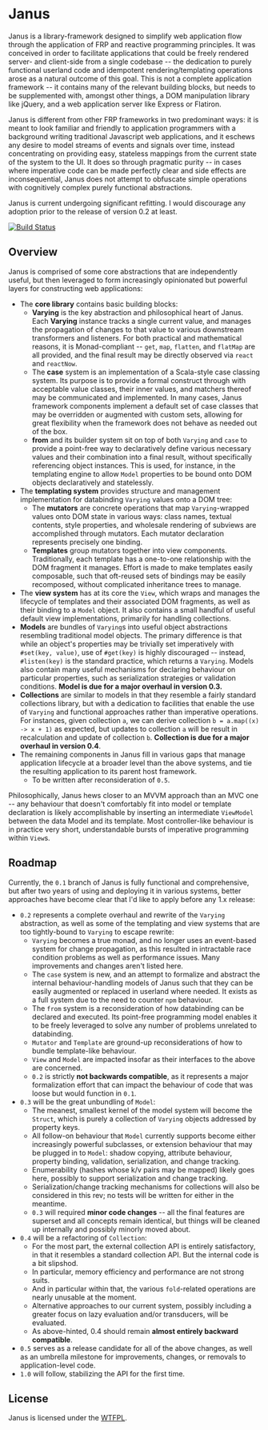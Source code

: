 Janus
=====

Janus is a library-framework designed to simplify web application flow through the application of FRP and reactive programming principles. It was conceived in order to facilitate applications that could be freely rendered server- and client-side from a single codebase -- the dedication to purely functional userland code and idempotent rendering/templating operations arose as a natural outcome of this goal. This is not a complete application framework -- it contains many of the relevant building blocks, but needs to be supplemented with, amongst other things, a DOM manipulation library like jQuery, and a web application server like Express or Flatiron.

Janus is different from other FRP frameworks in two predominant ways: it is meant to look familiar and friendly to application programmers with a background writing traditional Javascript web applications, and it eschews any desire to model streams of events and signals over time, instead concentrating on providing easy, stateless mappings from the current state of the system to the UI. It does so through pragmatic purity -- in cases where imperative code can be made perfectly clear and side effects are inconsequential, Janus does not attempt to obfuscate simple operations with cognitively complex purely functional abstractions.

Janus is current undergoing significant refitting. I would discourage any adoption prior to the release of version 0.2 at least.

[![Build Status](https://secure.travis-ci.org/clint-tseng/janus.png)](http://travis-ci.org/clint-tseng/janus)

Overview
--------

Janus is comprised of some core abstractions that are independently useful, but then leveraged to form increasingly opinionated but powerful layers for constructing web applications:

* The **core library** contains basic building blocks:
    * **Varying** is the key abstraction and philosophical heart of Janus. Each **Varying** instance tracks a single current value, and manages the propagation of changes to that value to various downstream transformers and listeners. For both practical and mathematical reasons, it is Monad-compliant -- `get`, `map`, `flatten`, and `flatMap` are all provided, and the final result may be directly observed via `react` and `reactNow`.
    * The **case** system is an implementation of a Scala-style case classing system. Its purpose is to provide a formal construct through with acceptable value classes, their inner values, and matchers thereof may be communicated and implemented. In many cases, Janus framework components implement a default set of case classes that may be overridden or augmented with custom sets, allowing for great flexibility when the framework does not behave as needed out of the box.
    * **from** and its builder system sit on top of both `Varying` and `case` to provide a point-free way to declaratively define various necessary values and their combination into a final result, without specifically referencing object instances. This is used, for instance, in the templating engine to allow `Model` properties to be bound onto DOM objects declaratively and statelessly.
* The **templating system** provides structure and management implementation for databinding `Varying` values onto a DOM tree:
    * The **mutators** are concrete operations that map `Varying`-wrapped values onto DOM state in various ways: class names, textual contents, style properties, and wholesale rendering of subviews are accomplished through mutators. Each mutator declaration represents precisely one binding.
    * **Templates** group mutators together into view components. Traditionally, each template has a one-to-one relationship with the DOM fragment it manages. Effort is made to make templates easily composable, such that oft-reused sets of bindings may be easily recomposed, without complicated inheritance trees to manage.
* The **view system** has at its core the `View`, which wraps and manages the lifecycle of templates and their associated DOM fragments, as well as their binding to a `Model` object. It also contains a small handful of useful default view implementations, primarily for handling collections.
* **Models** are bundles of `Varying`s into useful object abstractions resembling traditional model objects. The primary difference is that while an object's properties may be trivially set imperatively with `#set(key, value)`, use of `#get(key)` is highly discouraged -- instead, `#listen(key)` is the standard practice, which returns a `Varying`. Models also contain many useful mechanisms for declaring behaviour on particular properties, such as serialization strategies or validation conditions. **Model is due for a major overhaul in version 0.3.**
* **Collections** are similar to models in that they resemble a fairly standard collections library, but with a dedication to facilities that enable the use of `Varying` and functional approaches rather than imperative operations. For instances, given collection `a`, we can derive collection `b = a.map((x) -> x + 1)` as expected, but updates to collection `a` will be result in recalculation and update of collection `b`. **Collection is due for a major overhaul in version 0.4**.
* The remaining components in Janus fill in various gaps that manage application lifecycle at a broader level than the above systems, and tie the resulting application to its parent host framework.
    * To be written after reconsideration of `0.5`.

Philosophically, Janus hews closer to an MVVM approach than an MVC one -- any behaviour that doesn't comfortably fit into model or template declaration is likely accomplishable by inserting an intermediate `ViewModel` between the data Model and its template. Most controller-like behaviour is in practice very short, understandable bursts of imperative programming within `View`s.

Roadmap
-------

Currently, the `0.1` branch of Janus is fully functional and comprehensive, but after two years of using and deploying it in various systems, better approaches have become clear that I'd like to apply before any 1.x release:

* `0.2` represents a complete overhaul and rewrite of the `Varying` abstraction, as well as some of the templating and view systems that are too tightly-bound to `Varying` to escape rewrite:
    * `Varying` becomes a true monad, and no longer uses an event-based system for change propagation, as this resulted in intractable race condition problems as well as performance issues. Many improvements and changes aren't listed here.
    * The `case` system is new, and an attempt to formalize and abstract the internal behaviour-handling models of Janus such that they can be easily augmented or replaced in userland where needed. It exists as a full system due to the need to counter `npm` behaviour.
    * The `from` system is a reconsideration of how databinding can be declared and executed. Its point-free programming model enables it to be freely leveraged to solve any number of problems unrelated to databinding.
    * `Mutator` and `Template` are ground-up reconsiderations of how to bundle template-like behaviour.
    * `View` and `Model` are impacted insofar as their interfaces to the above are concerned.
    * `0.2` is strictly **not backwards compatible**, as it represents a major formalization effort that can impact the behaviour of code that was loose but would function in `0.1`.
* `0.3` will be the great unbundling of `Model`:
    * The meanest, smallest kernel of the model system will become the `Struct`, which is purely a collection of `Varying` objects addressed by property keys.
    * All follow-on behaviour that `Model` currently supports become either increasingly powerful subclasses, or extension behaviour that may be plugged in to `Model`: shadow copying, attribute behaviour, property binding, validation, serialization, and change tracking.
    * Enumerability (hashes whose k/v pairs may be mapped) likely goes here, possibly to support serialization and change tracking.
    * Serialization/change tracking mechanisms for collections will also be considered in this rev; no tests will be written for either in the meantime.
    * `0.3` will required **minor code changes** -- all the final features are superset and all concepts remain identical, but things will be cleaned up internally and possibly minorly moved about.
* `0.4` will be a refactoring of `Collection`:
    * For the most part, the external collection API is entirely satisfactory, in that it resembles a standard collection API. But the internal code is a bit slipshod.
    * In particular, memory efficiency and performance are not strong suits.
    * And in particular within that, the various `fold`-related operations are nearly unusable at the moment.
    * Alternative approaches to our current system, possibly including a greater focus on lazy evaluation and/or transducers, will be evaluated.
    * As above-hinted, 0.4 should remain **almost entirely backward compatible**.
* `0.5` serves as a release candidate for all of the above changes, as well as an umbrella milestone for improvements, changes, or removals to application-level code.
* `1.0` will follow, stabilizing the API for the first time.

License
-------

Janus is licensed under the [WTFPL](http://www.wtfpl.net/about/).

